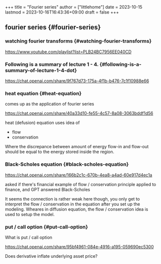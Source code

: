 +++
title = "Fourier series"
author = ["littlehome"]
date = 2023-10-15
lastmod = 2023-10-16T16:43:36+09:00
draft = false
+++

## fourier series {#fourier-series}


### watching fourier transforms {#watching-fourier-transforms}

<https://www.youtube.com/playlist?list=PLB24BC7956EE040CD>


### Following is a summary of lecture 1 - 4. {#following-is-a-summary-of-lecture-1-4-dot}

<https://chat.openai.com/share/9f767d73-175a-4f1b-b476-7c1f10988e66>


### heat equation {#heat-equation}

comes up as the application of fourier series

<https://chat.openai.com/share/40a33d10-fe55-4c57-8a08-3063bddf1d56>

heat (defusion) equation uses idea of

-   flow
-   conservation

Where the discrepance between amount of energy flow-in and flow-out should be equal to the energy stored inside the region.


### Black-Scholes equation {#black-scholes-equation}

<https://chat.openai.com/share/166b2c1c-670b-4ea8-a4ad-60e917d4ec1a>

asked if there's financial example of flow / conservation principle applied to finance,
and GPT answered Black-Scholes

It seems the connection is rather weak here though, you only get to interpret the flow / conservation in the equation after you set up the modeling.
Wheares in diffusion equation, the flow / conservation idea is used to setup the model.


### put / call option {#put-call-option}

What is put / call option

<https://chat.openai.com/share/95bf4961-084e-4916-a195-059690ec5300>

Does derivative inflate underlying asset price?
